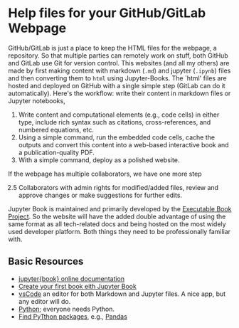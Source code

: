 # Help files for your GitHub/GitLab Webpage

GitHub/GitLab is just a place to keep the HTML files for the webpage, a repository. So that multiple parties can remotely work on stuff, both GitHub and GitLab use Git for version control. This websites (and all my others) are made by first making content with markdown (`.md`) and jupyter (`.ipynb`) files and then converting them to `html` using Jupyter-Books. The `html' files are hosted and deployed on GitHub with a single simple step (GitLab can do it automatically). Here's the workflow:
write their content in markdown files or Jupyter notebooks,

1. Write content and computational elements (e.g., code cells) in either type, include rich syntax such as citations, cross-references, and numbered equations, etc.
2. Using a simple command, run the embedded code cells, cache the outputs and convert this content into a web-based interactive book and a publication-quality PDF.
3. With a simple command, deploy as a polished website.

If the webpage has multiple collaborators, we have one more step

<ul style="list-style-type: '2.5 ';">
<li> Collaborators with admin rights for modified/added files, review and approve changes or make suggestions for further edits.</li>
</ul>
<!-- Look! I directly inserted HTML into the markdown file. -->

Jupyter Book is maintained and primarily developed by the [Executable Book Project](https://executablebooks.org/). So the website will have the added double advantage of using the same format as all tech-related docs and being hosted on the most widely used developer platform. Both things they need to be professionally familiar with.

## Basic Resources

- [jupyter{book} online documentation](https://jupyterbook.org/en/stable/intro.html)
- [Create your first book eith Jupyter Book](https://jupyterbook.org/en/stable/start/your-first-book.html)
- [vsCode](https://code.visualstudio.com/) an editor for both Markdown and Jupyter files. A nice app, but any editor will do.
- [Python](https://www.python.org/downloads/); everyone needs Python.
- [Find PyTthon packages](https://pypi.org/), e.g., [Pandas](https://pypi.org/project/pandas/)